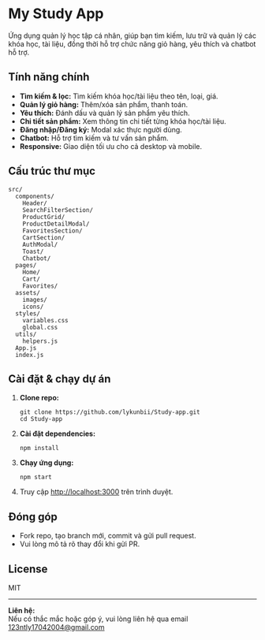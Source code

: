 # My Study App

Ứng dụng quản lý học tập cá nhân, giúp bạn tìm kiếm, lưu trữ và quản lý các khóa học, tài liệu, đồng thời hỗ trợ chức năng giỏ hàng, yêu thích và chatbot hỗ trợ.

## Tính năng chính

- **Tìm kiếm & lọc:** Tìm kiếm khóa học/tài liệu theo tên, loại, giá.
- **Quản lý giỏ hàng:** Thêm/xóa sản phẩm, thanh toán.
- **Yêu thích:** Đánh dấu và quản lý sản phẩm yêu thích.
- **Chi tiết sản phẩm:** Xem thông tin chi tiết từng khóa học/tài liệu.
- **Đăng nhập/Đăng ký:** Modal xác thực người dùng.
- **Chatbot:** Hỗ trợ tìm kiếm và tư vấn sản phẩm.
- **Responsive:** Giao diện tối ưu cho cả desktop và mobile.

## Cấu trúc thư mục

```
src/
  components/
    Header/
    SearchFilterSection/
    ProductGrid/
    ProductDetailModal/
    FavoritesSection/
    CartSection/
    AuthModal/
    Toast/
    Chatbot/
  pages/
    Home/
    Cart/
    Favorites/
  assets/
    images/
    icons/
  styles/
    variables.css
    global.css
  utils/
    helpers.js
  App.js
  index.js
```

## Cài đặt & chạy dự án

1. **Clone repo:**
   ```
   git clone https://github.com/lykunbii/Study-app.git
   cd Study-app
   ```

2. **Cài đặt dependencies:**
   ```
   npm install
   ```

3. **Chạy ứng dụng:**
   ```
   npm start
   ```

4. Truy cập [http://localhost:3000](http://localhost:3000) trên trình duyệt.

## Đóng góp

- Fork repo, tạo branch mới, commit và gửi pull request.
- Vui lòng mô tả rõ thay đổi khi gửi PR.

## License

MIT

---

**Liên hệ:**  
Nếu có thắc mắc hoặc góp ý, vui lòng liên hệ qua email 123ntly17042004@gmail.com

